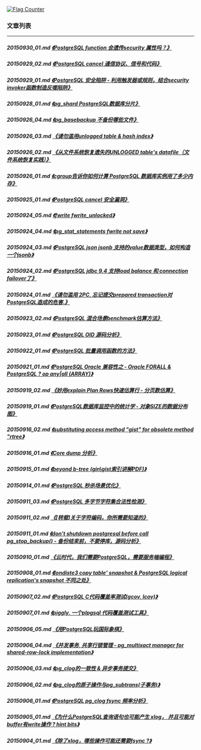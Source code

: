 <a rel="nofollow" href="http://info.flagcounter.com/h9V1"  ><img src="http://s03.flagcounter.com/count/h9V1/bg_FFFFFF/txt_000000/border_CCCCCC/columns_2/maxflags_12/viewers_0/labels_0/pageviews_0/flags_0/"  alt="Flag Counter"  border="0"  ></a>  
  
### 文章列表  
----  
##### 20150930_01.md   [《PostgreSQL function 会遗传security 属性吗？》](20150930_01.md)  
##### 20150929_02.md   [《PostgreSQL cancel 通信协议、信号和代码》](20150929_02.md)  
##### 20150929_01.md   [《PostgreSQL 安全陷阱 - 利用触发器或规则，结合security invoker函数制造反噬陷阱》](20150929_01.md)  
##### 20150928_01.md   [《pg_shard PostgreSQL数据库分片》](20150928_01.md)  
##### 20150926_04.md   [《pg_basebackup 不备份哪些文件》](20150926_04.md)  
##### 20150926_03.md   [《请勿滥用unlogged table & hash index》](20150926_03.md)  
##### 20150926_02.md   [《从文件系统恢复遗失的UNLOGGED table's datafile（文件系统恢复实践）》](20150926_02.md)  
##### 20150926_01.md   [《cgroup告诉你如何计算 PostgreSQL 数据库实例用了多少内存》](20150926_01.md)  
##### 20150925_01.md   [《PostgreSQL cancel 安全漏洞》](20150925_01.md)  
##### 20150924_05.md   [《fwrite fwrite_unlocked》](20150924_05.md)  
##### 20150924_04.md   [《pg_stat_statements fwrite not save》](20150924_04.md)  
##### 20150924_03.md   [《PostgreSQL json jsonb 支持的value数据类型，如何构造一个jsonb》](20150924_03.md)  
##### 20150924_02.md   [《PostgreSQL jdbc 9.4 支持load balance 和 connection failover了》](20150924_02.md)  
##### 20150924_01.md   [《请勿滥用 2PC, 忘记提交prepared transaction对PostgreSQL造成的危害.》](20150924_01.md)  
##### 20150923_02.md   [《PostgreSQL 混合场景benchmark估算方法》](20150923_02.md)  
##### 20150923_01.md   [《PostgreSQL OID 源码分析》](20150923_01.md)  
##### 20150922_01.md   [《PostgreSQL 批量调用函数的方法》](20150922_01.md)  
##### 20150921_01.md   [《PostgreSQL Oracle 兼容性之 - Oracle FORALL & PostgreSQL ? op any|all (ARRAY)》](20150921_01.md)  
##### 20150919_02.md   [《妙用explain Plan Rows快速估算行 - 分页数估算》](20150919_02.md)  
##### 20150919_01.md   [《PostgreSQL数据库监控中的统计学 - 对象SIZE的数据分布图》](20150919_01.md)  
##### 20150916_02.md   [《substituting access method \"gist\" for obsolete method \"rtree》](20150916_02.md)  
##### 20150916_01.md   [《Core dump 分析》](20150916_01.md)  
##### 20150915_01.md   [《beyond b-tree (gin\gist索引讲解PDF)》](20150915_01.md)  
##### 20150914_01.md   [《PostgreSQL 秒杀场景优化》](20150914_01.md)  
##### 20150911_03.md   [《PostgreSQL 多字节字符集合法性检测》](20150911_03.md)  
##### 20150911_02.md   [《[转载]关于字符编码，你所需要知道的》](20150911_02.md)  
##### 20150911_01.md   [《don't shutdown postgresql before call pg_stop_backup() - 备份结束前，不要停库，源码分析》](20150911_01.md)  
##### 20150910_01.md   [《云时代，我们需要PostgreSQL，需要服务端编程》](20150910_01.md)  
##### 20150908_01.md   [《londiste3 copy table' snapshot & PostgreSQL logical replication's snapshot 不同之处》](20150908_01.md)  
##### 20150907_02.md   [《PostgreSQL C代码覆盖率测试(gcov, lcov)》](20150907_02.md)  
##### 20150907_01.md   [《piggly, 一个plpgsql 代码覆盖测试工具》](20150907_01.md)  
##### 20150906_05.md   [《用PostgreSQL玩国际象棋》](20150906_05.md)  
##### 20150906_04.md   [《并发事务, 共享行锁管理 - pg_multixact manager for shared-row-lock implementation》](20150906_04.md)  
##### 20150906_03.md   [《pg_clog的一致性 & 异步事务提交》](20150906_03.md)  
##### 20150906_02.md   [《pg_clog的原子操作与pg_subtrans(子事务)》](20150906_02.md)  
##### 20150906_01.md   [《PostgreSQL pg_clog fsync 频率分析》](20150906_01.md)  
##### 20150905_01.md   [《为什么PostgreSQL查询语句也可能产生 xlog， 并且可能对buffer有write操作 ? hint bits》](20150905_01.md)  
##### 20150904_01.md   [《除了xlog，哪些操作可能还需要fsync ?》](20150904_01.md)  
